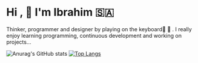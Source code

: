# Hi ,  :hugs: I'm Ibrahim :saudi_arabia: 
Thinker, programmer and designer by playing on the keyboard:musical_score:    :musical_keyboard: . 
I really enjoy learning programming, continuous development and working on projects...

![Anurag's GitHub stats](https://github-readme-stats.vercel.app/api?username=hemocod&theme=blueberry&show_icons=true)
[![Top Langs](https://github-readme-stats.vercel.app/api/top-langs/?username=hemocod&layout=compact)](https://github.com/anuraghazra/github-readme-stats)




















